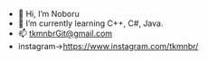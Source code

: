 - 👋 Hi, I’m Noboru
- 🌱 I’m currently learning C++, C#, Java.
- 📫 tkmnbrGit@gmail.com
- instagram->https://www.instagram.com/tkmnbr/
<!---
tkmnbr/tkmnbr is a ✨ special ✨ repository because its `README.md` (this file) appears on your GitHub profile.
You can click the Preview link to take a look at your changes.
--->
